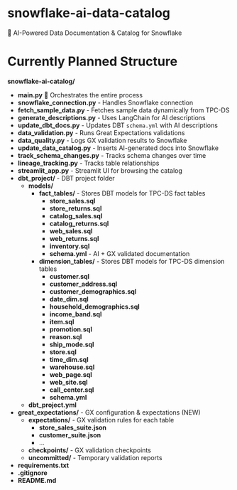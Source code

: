 # snowflake-ai-data-catalog
🚀 AI-Powered Data Documentation & Catalog for Snowflake

# Currently Planned Structure

**snowflake-ai-catalog/**
* **main.py** 🚀 Orchestrates the entire process
* **snowflake_connection.py** - Handles Snowflake connection
* **fetch_sample_data.py** - Fetches sample data dynamically from TPC-DS
* **generate_descriptions.py** - Uses LangChain for AI descriptions
* **update_dbt_docs.py** - Updates DBT `schema.yml` with AI descriptions
* **data_validation.py** - Runs Great Expectations validations
* **data_quality.py** - Logs GX validation results to Snowflake
* **update_data_catalog.py** - Inserts AI-generated docs into Snowflake
* **track_schema_changes.py** - Tracks schema changes over time
* **lineage_tracking.py** - Tracks table relationships
* **streamlit_app.py** - Streamlit UI for browsing the catalog
* **dbt_project/** - DBT project folder
  * **models/**
    * **fact_tables/** - Stores DBT models for TPC-DS fact tables
      * **store_sales.sql**
      * **store_returns.sql**
      * **catalog_sales.sql**
      * **catalog_returns.sql**
      * **web_sales.sql**
      * **web_returns.sql**
      * **inventory.sql**
      * **schema.yml** - AI + GX validated documentation
    * **dimension_tables/** - Stores DBT models for TPC-DS dimension tables
      * **customer.sql**
      * **customer_address.sql**
      * **customer_demographics.sql**
      * **date_dim.sql**
      * **household_demographics.sql**
      * **income_band.sql**
      * **item.sql**
      * **promotion.sql**
      * **reason.sql**
      * **ship_mode.sql**
      * **store.sql**
      * **time_dim.sql**
      * **warehouse.sql**
      * **web_page.sql**
      * **web_site.sql**
      * **call_center.sql**
      * **schema.yml**
  * **dbt_project.yml**
* **great_expectations/** - GX configuration & expectations (NEW)
  * **expectations/** - GX validation rules for each table
    * **store_sales_suite.json**
    * **customer_suite.json**
    * ...
  * **checkpoints/** - GX validation checkpoints
  * **uncommitted/** - Temporary validation reports
* **requirements.txt**
* **.gitignore**
* **README.md**
